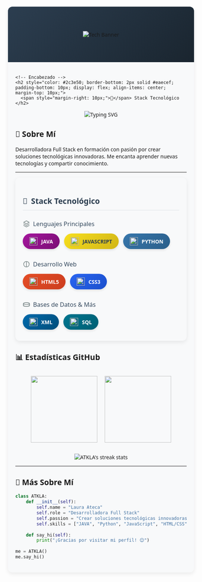 <!-- 🎨 Stack Tecnológico con Banner -->
<div style="font-family: 'Segoe UI', Tahoma, Geneva, Verdana, sans-serif; max-width: 800px; margin: 0 auto; background: #f8f9fa; border-radius: 12px; box-shadow: 0 4px 12px rgba(0,0,0,0.08); overflow: hidden;">

  <!-- Banner Superior -->
  <div style="width: 100%; height: 150px; overflow: hidden; display: flex; justify-content: center; align-items: center; background: linear-gradient(135deg, #2c3e50 0%, #1a252f 100%);">
    <img src="banner.gif" alt="Tech Banner" style="max-width: 100%; height: auto; object-fit: cover;"/>
  </div>

  <!-- Contenido del Stack -->
  <div style="padding: 20px;">

    <!-- Encabezado -->
    <h2 style="color: #2c3e50; border-bottom: 2px solid #eaecef; padding-bottom: 10px; display: flex; align-items: center; margin-top: 10px;">
      <span style="margin-right: 10px;">🚀</span> Stack Tecnológico
    </h2>
    
<!-- Título animado -->
<div align="center">
  <img src="https://readme-typing-svg.herokuapp.com?font=Fira+Code&size=35&duration=3000&pause=500&color=FFD700&center=true&vCenter=true&width=800&lines=¡Hola!+👋+Soy+ATKLA;Desarrolladora+Full+Stack;Apasionada+por+la+Tecnología" alt="Typing SVG" />
</div>


## 🌟 Sobre Mí
Desarrolladora Full Stack en formación con pasión por crear soluciones tecnológicas innovadoras. Me encanta aprender nuevas tecnologías y compartir conocimiento.

---
<!-- 🎨 Stack Tecnológico - Versión Elegante -->
<div style="font-family: 'Segoe UI', Tahoma, Geneva, Verdana, sans-serif; max-width: 800px; margin: 0 auto; padding: 20px; background: #f8f9fa; border-radius: 12px; box-shadow: 0 4px 12px rgba(0,0,0,0.08);">

  <!-- Encabezado -->
  <h2 style="color: #2c3e50; border-bottom: 2px solid #eaecef; padding-bottom: 10px; display: flex; align-items: center;">
    <span style="margin-right: 10px;">🚀</span> Stack Tecnológico
  </h2>

  <!-- Lenguajes Principales -->
  <div style="margin: 25px 0;">
    <h3 style="color: #34495e; margin-bottom: 15px; font-weight: 500; display: flex; align-items: center;">
      <svg style="margin-right: 8px;" width="20" height="20" viewBox="0 0 24 24" fill="none" xmlns="http://www.w3.org/2000/svg">
        <path d="M3 17L12 22L21 17M3 12L12 17L21 12M12 2L3 7L12 12L21 7L12 2Z" stroke="#7f8c8d" stroke-width="2" stroke-linecap="round" stroke-linejoin="round"/>
      </svg>
      Lenguajes Principales
    </h3>
    <div style="display: flex; flex-wrap: wrap; gap: 12px;">
      <span style="background: linear-gradient(135deg, #A4169D 0%, #7A0D75 100%); color: white; padding: 10px 18px; border-radius: 30px; font-weight: 600; box-shadow: 0 3px 6px rgba(0,0,0,0.1); display: flex; align-items: center; transition: transform 0.2s; cursor: default; backdrop-filter: blur(2px);" onmouseover="this.style.transform='translateY(-2px)'" onmouseout="this.style.transform='none'">
        <img src="https://cdn.jsdelivr.net/gh/devicons/devicon/icons/java/java-original.svg" width="22" style="margin-right: 10px; filter: drop-shadow(0 1px 1px rgba(0,0,0,0.2));"/> JAVA
      </span>
      <span style="background: linear-gradient(135deg, #F7DF1E 0%, #D1B517 100%); color: #2c3e50; padding: 10px 18px; border-radius: 30px; font-weight: 600; box-shadow: 0 3px 6px rgba(0,0,0,0.1); display: flex; align-items: center; transition: transform 0.2s; cursor: default;" onmouseover="this.style.transform='translateY(-2px)'" onmouseout="this.style.transform='none'">
        <img src="https://cdn.jsdelivr.net/gh/devicons/devicon/icons/javascript/javascript-original.svg" width="22" style="margin-right: 10px; filter: drop-shadow(0 1px 1px rgba(0,0,0,0.2));"/> JAVASCRIPT
      </span>
      <span style="background: linear-gradient(135deg, #3776AB 0%, #2A5F8A 100%); color: white; padding: 10px 18px; border-radius: 30px; font-weight: 600; box-shadow: 0 3px 6px rgba(0,0,0,0.1); display: flex; align-items: center; transition: transform 0.2s; cursor: default;" onmouseover="this.style.transform='translateY(-2px)'" onmouseout="this.style.transform='none'">
        <img src="https://cdn.jsdelivr.net/gh/devicons/devicon/icons/python/python-original.svg" width="22" style="margin-right: 10px; filter: drop-shadow(0 1px 1px rgba(0,0,0,0.2));"/> PYTHON
      </span>
    </div>
  </div>

  <!-- Desarrollo Web -->
  <div style="margin: 30px 0;">
    <h3 style="color: #34495e; margin-bottom: 15px; font-weight: 500; display: flex; align-items: center;">
      <svg style="margin-right: 8px;" width="20" height="20" viewBox="0 0 24 24" fill="none" xmlns="http://www.w3.org/2000/svg">
        <path d="M12 21C16.9706 21 21 16.9706 21 12C21 7.02944 16.9706 3 12 3M12 21C7.02944 21 3 16.9706 3 12C3 7.02944 7.02944 3 12 3M12 21V3" stroke="#7f8c8d" stroke-width="2" stroke-linecap="round" stroke-linejoin="round"/>
      </svg>
      Desarrollo Web
    </h3>
    <div style="display: flex; flex-wrap: wrap; gap: 12px;">
      <span style="background: linear-gradient(135deg, #E44D26 0%, #CC3D1F 100%); color: white; padding: 10px 18px; border-radius: 30px; font-weight: 600; box-shadow: 0 3px 6px rgba(0,0,0,0.1); display: flex; align-items: center; transition: transform 0.2s; cursor: default;" onmouseover="this.style.transform='translateY(-2px)'" onmouseout="this.style.transform='none'">
        <img src="https://cdn.jsdelivr.net/gh/devicons/devicon/icons/html5/html5-original.svg" width="22" style="margin-right: 10px; filter: drop-shadow(0 1px 1px rgba(0,0,0,0.2));"/> HTML5
      </span>
      <span style="background: linear-gradient(135deg, #2965F1 0%, #1A4FCC 100%); color: white; padding: 10px 18px; border-radius: 30px; font-weight: 600; box-shadow: 0 3px 6px rgba(0,0,0,0.1); display: flex; align-items: center; transition: transform 0.2s; cursor: default;" onmouseover="this.style.transform='translateY(-2px)'" onmouseout="this.style.transform='none'">
        <img src="https://cdn.jsdelivr.net/gh/devicons/devicon/icons/css3/css3-original.svg" width="22" style="margin-right: 10px; filter: drop-shadow(0 1px 1px rgba(0,0,0,0.2));"/> CSS3
      </span>
    </div>
  </div>

  <!-- Bases de Datos & Más -->
  <div style="margin: 30px 0 10px 0;">
    <h3 style="color: #34495e; margin-bottom: 15px; font-weight: 500; display: flex; align-items: center;">
      <svg style="margin-right: 8px;" width="20" height="20" viewBox="0 0 24 24" fill="none" xmlns="http://www.w3.org/2000/svg">
        <path d="M12 6C17.5228 6 22 7.34315 22 9V15C22 16.6569 17.5228 18 12 18C6.47715 18 2 16.6569 2 15V9C2 7.34315 6.47715 6 12 6Z" stroke="#7f8c8d" stroke-width="2" stroke-linecap="round" stroke-linejoin="round"/>
        <path d="M22 9C22 10.66 17.52 12 12 12C6.48 12 2 10.66 2 9M22 9C22 7.34 17.52 6 12 6C6.48 6 2 7.34 2 9M2 9V15C2 16.66 6.48 18 12 18C17.52 18 22 16.66 22 15V9" stroke="#7f8c8d" stroke-width="2" stroke-linecap="round" stroke-linejoin="round"/>
      </svg>
      Bases de Datos & Más
    </h3>
    <div style="display: flex; flex-wrap: wrap; gap: 12px;">
      <span style="background: linear-gradient(135deg, #006AAC 0%, #004D7A 100%); color: white; padding: 10px 18px; border-radius: 30px; font-weight: 600; box-shadow: 0 3px 6px rgba(0,0,0,0.1); display: flex; align-items: center; transition: transform 0.2s; cursor: default;" onmouseover="this.style.transform='translateY(-2px)'" onmouseout="this.style.transform='none'">
        <img src="https://cdn.jsdelivr.net/gh/devicons/devicon/icons/xml/xml-original.svg" width="22" style="margin-right: 10px; filter: drop-shadow(0 1px 1px rgba(0,0,0,0.2));"/> XML
      </span>
      <span style="background: linear-gradient(135deg, #00758F 0%, #005F73 100%); color: white; padding: 10px 18px; border-radius: 30px; font-weight: 600; box-shadow: 0 3px 6px rgba(0,0,0,0.1); display: flex; align-items: center; transition: transform 0.2s; cursor: default;" onmouseover="this.style.transform='translateY(-2px)'" onmouseout="this.style.transform='none'">
        <img src="https://cdn.jsdelivr.net/gh/devicons/devicon/icons/mysql/mysql-original.svg" width="22" style="margin-right: 10px; filter: drop-shadow(0 1px 1px rgba(0,0,0,0.2));"/> SQL
      </span>
    </div>
  </div>

</div>

## 📊 Estadísticas GitHub

<div align="center" style="display: flex; flex-wrap: wrap; justify-content: center; gap: 20px; margin: 30px 0;">
  <img height="180em" src="https://github-readme-stats.vercel.app/api?username=ATKLA&show_icons=true&theme=dracula&hide_border=true&bg_color=0D1117&title_color=A4169D&icon_color=FFA500&text_color=FFFFFF"/>
  <img height="180em" src="https://github-readme-stats.vercel.app/api/top-langs/?username=ATKLA&layout=compact&theme=dracula&hide_border=true&bg_color=0D1117&title_color=A4169D&text_color=FFFFFF"/>
</div>

<div align="center">
  <img src="https://github-readme-streak-stats.herokuapp.com/?user=ATKLA&theme=dracula&hide_border=true&background=0D1117&stroke=A4169D&ring=FFA500&fire=FFA500&currStreakNum=FFFFFF&sideNums=FFFFFF&currStreakLabel=A4169D" alt="ATKLA's streak stats"/>
</div>

---

## 🌈 Más Sobre Mí

```python
class ATKLA:
    def __init__(self):
        self.name = "Laura Ateca"
        self.role = "Desarrolladora Full Stack"
        self.passion = "Crear soluciones tecnológicas innovadoras"
        self.skills = ["JAVA", "Python", "JavaScript", "HTML/CSS", "SQL"]
        
    def say_hi(self):
        print("¡Gracias por visitar mi perfil! 😊")
        
me = ATKLA()
me.say_hi()

